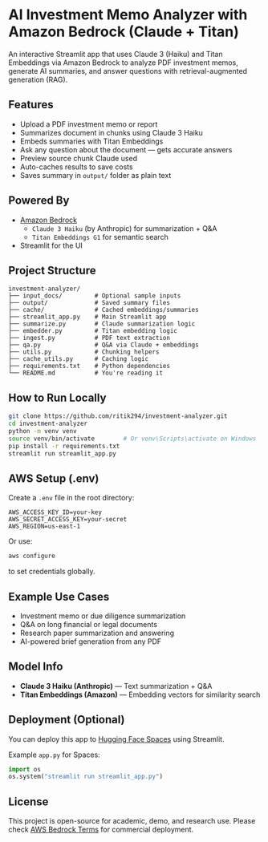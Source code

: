 


# AI Investment Memo Analyzer with Amazon Bedrock (Claude + Titan)

An interactive Streamlit app that uses Claude 3 (Haiku) and Titan Embeddings via Amazon Bedrock to analyze PDF investment memos, generate AI summaries, and answer questions with retrieval-augmented generation (RAG).

## Features

- Upload a PDF investment memo or report
- Summarizes document in chunks using Claude 3 Haiku
- Embeds summaries with Titan Embeddings
- Ask any question about the document — gets accurate answers
- Preview source chunk Claude used
- Auto-caches results to save costs
- Saves summary in `output/` folder as plain text

## Powered By

- [Amazon Bedrock](https://aws.amazon.com/bedrock/)
  - `Claude 3 Haiku` (by Anthropic) for summarization + Q&A
  - `Titan Embeddings G1` for semantic search
- Streamlit for the UI

## Project Structure

```
investment-analyzer/
├── input_docs/         # Optional sample inputs
├── output/             # Saved summary files
├── cache/              # Cached embeddings/summaries
├── streamlit_app.py    # Main Streamlit app
├── summarize.py        # Claude summarization logic
├── embedder.py         # Titan embedding logic
├── ingest.py           # PDF text extraction
├── qa.py               # Q&A via Claude + embeddings
├── utils.py            # Chunking helpers
├── cache_utils.py      # Caching logic
├── requirements.txt    # Python dependencies
└── README.md           # You're reading it
```

## How to Run Locally

```bash
git clone https://github.com/ritik294/investment-analyzer.git
cd investment-analyzer
python -m venv venv
source venv/bin/activate        # Or venv\Scripts\activate on Windows
pip install -r requirements.txt
streamlit run streamlit_app.py
```

## AWS Setup (.env)

Create a `.env` file in the root directory:

```
AWS_ACCESS_KEY_ID=your-key
AWS_SECRET_ACCESS_KEY=your-secret
AWS_REGION=us-east-1
```

Or use:

```bash
aws configure
```

to set credentials globally.

## Example Use Cases

- Investment memo or due diligence summarization
- Q&A on long financial or legal documents
- Research paper summarization and answering
- AI-powered brief generation from any PDF

## Model Info

- **Claude 3 Haiku (Anthropic)** — Text summarization + Q&A
- **Titan Embeddings (Amazon)** — Embedding vectors for similarity search

## Deployment (Optional)

You can deploy this app to [Hugging Face Spaces](https://huggingface.co/spaces) using Streamlit.

Example `app.py` for Spaces:

```python
import os
os.system("streamlit run streamlit_app.py")
```

## License

This project is open-source for academic, demo, and research use.
Please check [AWS Bedrock Terms](https://aws.amazon.com/service-terms/) for commercial deployment.
